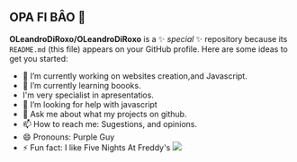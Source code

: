 ## OPA FI BÂO 👋
**OLeandroDiRoxo/OLeandroDiRoxo** is a ✨ _special_ ✨ repository because its `README.md` (this file) appears on your GitHub profile.
Here are some ideas to get you started:
- 🔭 I’m currently working on websites creation,and Javascript.
- 🌱 I’m currently learning boooks.
-  I'm very specialist in apresentatios.
- 🤔 I’m looking for help with javascript
- 💬 Ask me about what my projects on github.
- 📫 How to reach me: Sugestions, and opinions.
- 😄 Pronouns: Purple Guy
- ⚡ Fun fact: I like Five Nights At Freddy's
![](https://www.pinterest.com/pin/daily-loud-on-twitter--937171003685122089/)
